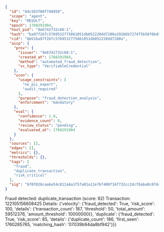 ```json
{
  "id": "84c503f00f740958",
  "scope": "agent",
  "key": "RESULT",
  "epoch": 1760291984,
  "host_pid": "9e6742732c60:1",
  "hash": "ba97f26fc5769532775861051db052220dd7280a19166b7274f5b58f6bd9c55e",
  "cid": "QmV1ba97f26fc5769532775861051db052220dd7280a",
  "aicp": {
    "prov": {
      "issuer": "9e6742732c60:1",
      "created_at": 1760291984,
      "method": "automated_fraud_detection",
      "vc_type": "VerifiableCredential"
    },
    "ucon": {
      "usage_constraints": [
        "no_pii_export",
        "audit_required"
      ],
      "purpose": "fraud_detection_analysis",
      "enforcement": "mandatory"
    },
    "eval": {
      "confidence": 1.0,
      "evidence_count": 0,
      "review_status": "pending",
      "evaluated_at": 1760291984
    }
  },
  "sources": [],
  "edges": [],
  "metrics": {},
  "thresholds": {},
  "tags": [
    "fraud",
    "duplicate_transaction",
    "risk_critical"
  ],
  "sig": "bf07026caabe54c811a6a1f5fa01a12e7bf400f16f732cc2dcf8aba0c07d4dd2"
}
```

Fraud detected: duplicate_transaction (score: 92)
Transaction: 122105156608425
Details: {'velocity': {'fraud_detected': True, 'risk_score': 100, 'details': {'transaction_count': 187, 'threshold': 50, 'total_amount': 59512376, 'amount_threshold': 10000000}}, 'duplicate': {'fraud_detected': True, 'risk_score': 85, 'details': {'duplicate_count': 186, 'first_seen': 1760285765, 'matching_hash': '07039b94da8bf942'}}}